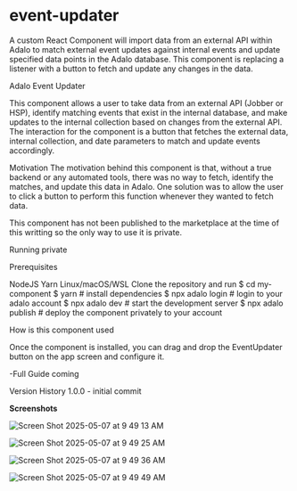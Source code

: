 # event-updater
A custom React Component will import data from an external API within Adalo to match external event updates against internal events and update specified data points in the Adalo database. This component is replacing a listener with a button to fetch and update any changes in the data.  

Adalo Event Updater

This component allows a user to take data from an external API (Jobber or HSP), identify matching events that exist in the internal database, and make updates to the internal collection based on changes from the external API.
The interaction for the component is a button that fetches the external data, internal collection, and date parameters to match and update events accordingly.

Motivation The motivation behind this component is that, without a true backend or any automated tools, there was no way to fetch, identify the matches, and update this data in Adalo. One solution was to allow the user to click a button to perform this function whenever they wanted to fetch data.

This component has not been published to the marketplace at the time of this writting so the only way to use it is private.

Running private

Prerequisites

NodeJS Yarn Linux/macOS/WSL Clone the repository and run $ cd my-component $ yarn # install dependencies $ npx adalo login # login to your adalo account $ npx adalo dev # start the development server $ npx adalo publish # deploy the component privately to your account

How is this component used

Once the component is installed, you can drag and drop the EventUpdater button on the app screen and configure it.

-Full Guide coming

Version History 1.0.0 - initial commit


**Screenshots**

![Screen Shot 2025-05-07 at 9 49 13 AM](https://github.com/user-attachments/assets/eb3378a9-8b6a-411e-9eb1-708e9d831d90)

![Screen Shot 2025-05-07 at 9 49 25 AM](https://github.com/user-attachments/assets/947b5ed5-81c6-4a8d-87cd-6e791d2f0511)

![Screen Shot 2025-05-07 at 9 49 36 AM](https://github.com/user-attachments/assets/cc197be5-91fa-45e9-a530-38ccef6fb7b0)

![Screen Shot 2025-05-07 at 9 49 49 AM](https://github.com/user-attachments/assets/b5c577cf-a40f-4207-a411-ae8d12631e92)






